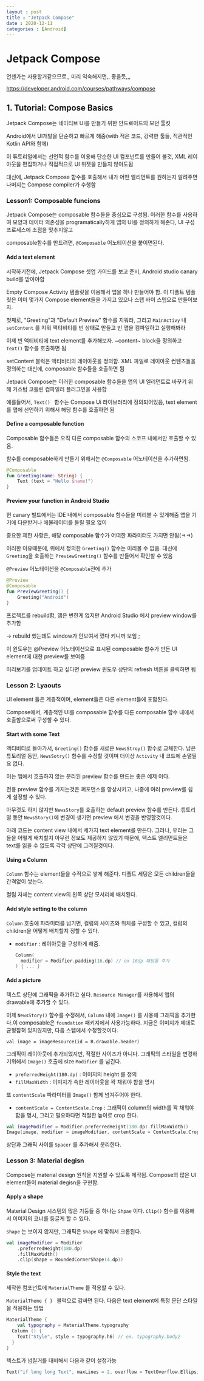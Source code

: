 ```yaml
---
layout : post
title : "Jetpack Compose"
date : 2020-12-11
categories : [Android]
---
```


# Jetpack Compose

언젠가는 사용할거같으므로,, 미리 익숙해지면,, 좋을듯,,,

https://developer.android.com/courses/pathways/compose


## 1. Tutorial: Compose Basics

Jetpack Compose는 네이티브 UI를 만들기 위한 안드로이드의 모던 툴킷

Android에서 UI개발을 단순하고 빠르게 해줌(with 적은 코드, 강력한 툴들, 직관적인 Kotlin API와 함께)

이 튜토리얼에서는 선언적 함수를 이용해 단순한 UI 컴포넌트를 만들어 볼것, XML 레이아웃을 편집하거나 직접적으로 UI 위젯을 만들지 않아도됨

대신에, Jetpack Compose 함수를 호출해서 내가 어떤 엘리먼트를 원하는지 알려주면 나머지는 Compose compiler가 수행함



### Lesson1: Composable funcions

Jetpack Compose는 composable 함수들을 중심으로 구성됨. 이러한 함수를 사용하여 모양과 데이터 의존성을 programatically하게 앱의 UI를 정의하게 해준다, UI 구성 프로세스에 초점을 맞추지않고

composable함수를 만드려면, `@Composable` 어노테이션을 붙이면된다.



#### Add a text element

시작하기전에, Jetpack Compose 셋업 가이드를 보고 준비, Android studio canary build를 받아야함

Empty Compose Activity 템플릿을 이용해서 앱을 하나 만들어야 함. 이 디폴트 템플릿은 이미 몇가지 Compose element들을 가지고 있으나 스텝 바이 스텝으로 만들어보자.

첫째로, "Greeting"과 "Default Preview" 함수를 지워라, 그리고 `MainActivy` 내 `setContent` 를 지워 액티비티를 빈 상태로 만들고 빈 앱을 컴파일하고 실행해봐라

이제 빈 액티비티에 text element를 추가해보자. ~content~ block을 정의하고  `Text()` 함수를 호출하면 됨

setContent 블럭은 액티비티의 레이아웃을 정의함. XML 파일로 레이아웃 컨텐츠들을 정의하는 대신에, composable 함수들을 호출하면 됨

Jetpack Compose는 이러한 composable 함수들을 앱의 UI 엘리먼트로 바꾸기 위해 커스텀 코틀린 컴파일러 플러그인을 사용함

예를들어서, `Text() ` 함수는 Compose Ui 라이브러리에 정의되어있음, text element를 앱에 선언하기 위해서 해당 함수를 호출하면 됨



#### Define a composable function

Composable 함수들은 오직 다른 composable 함수의 스코프 내에서만 호출할 수 있음.

함수를 composable하게 만들기 위해서는 `@Composable` 어노테이션을 추가하면됨.

``` kotlin
@Composable
fun Greeting(name: String) {
    Text (text = "Hello $name!")
}
```



#### Preview your function in Android Studio

현 canary 빌드에서는 IDE 내에서 composable 함수들을 미리볼 수 있게해줌 앱을 기기에 다운받거나 에뮬레이터를 돌릴 필요 없이

중요한 제한 사항은, 해당 composable 함수가 어떠한 파라미터도 가지면 안됨(ㅋㅋ)

이러한 이유때문에, 위에서 정의한 `Greeting()` 함수는 미리볼 수 없음. 대신에 `Greeting`을 호출하는  `PreviewGreeting()` 함수를 만들어서 확인할 수 있음

`@Preview` 어노테이션을 `@Composable`전에 추가

```kotlin
@Preview
@Composable
fun PreviewGreeting() {
    Greeting("Android")
}
```

프로젝트를 rebuild함, 앱은 변한게 없지만 Android Studio 에서 preview window를 추가함

 -> rebuild 했는데도 window가 안보여서 껐다 키니까 보임 ;

이 윈도우는 @Preview 어노테이션으로 표시된 composable 함수가 만든 UI element에 대한 preview를 보여줌

미리보기를 업데이트 하고 싶다면 preview 윈도우 상단의 refresh 버튼을 클릭하면 됨



### Lesson 2: Lyaouts

UI element 들은 계층적이며, element들은 다른 element들에 포함된다.

Compose에서, 계층적인 UI를 composable 함수를 다른 composable 함수 내에서 호출함으로써 구성할 수 있다.



#### Start with some Text

액티비티로 돌아가서, `Greeting()` 함수를 새로운 `NewsStroy()` 함수로 교체한다. 남은 튜토리얼 동안, `NewsSotry()` 함수를 수정할 것이며 더이상 `Activity` 내 코드에 손댈필요 없다.

이는 앱에서 호출하지 않는 분리된 preview 함수를 만드는 좋은 예제 이다.

전용 preview 함수를 가지는것은 퍼포먼스를 향상시키고, 나중에 여러 preview를 쉽게 설정할 수 있다.

아무것도 하지 않지만 `NewsStory`를 호출하는 default preview 함수를 만든다. 튜토리얼 동안 `NewsStory()`에 변경이 생기면 preview 에서 변경을 반영할것이다.

아래 코드는 content view 내에서 세가지 text element를 만든다. 그러나, 우리는 그들을 어떻게 배치할지 아무런 정보도 제공하지 않았기 때문에, 텍스트 엘리먼트들은 text를 읽을 수 없도록 각각 상단에 그려질것이다.



#### Using a Column

`Column` 함수는 element들을 수직으로 쌓게 해준다. 디폴트 세팅은 모든 children들을 간격없이 쌓는다.

컬럼 자체는 content view의 왼쪽 상단 모서리에 배치된다.



#### Add style setting to the column

`Column` 호출에 파라미터를 넘기면, 컬럼의 사이즈와 위치를 구성할 수 있고, 컬럼의 children을 어떻게 배치할지 정할 수 있다.

- `modifier` : 레이아웃을 구성하게 해줌.

  ```kotlin
  Column(
    modifier = Modifier.padding(16.dp) // ex 16dp 패딩을 추가
  ) { ... }
  ```



#### Add a picture

텍스트 상단에 그래픽을 추가하고 싶다. `Resource Manager`를 사용해서 앱의 drawable에 추가할 수 있다.

이제 `NewsStory()` 함수를 수정해서, `Column`  내에 `Image()` 를 사용해 그래픽을 추가한다.이 composable은 `foundation` 패키지에서 사용가능하다. 지금은 이미지가 제대로 균형잡혀 있지않지만, 다음 스텝에서 수정할것이다.

`val image = imageResource(id = R.drawable.header)`



그래픽이 레이아웃에 추가되었지만, 적절한 사이즈가 아니다. 그래픽의 스타일을 변경하기위해서 `Image()` 호출에 size `Modifier` 를 넘긴다.

- `preferredHeight(180.dp)` : 이미지의 height 를 정의
- `fillMaxWidth` : 이미지가 속한 레이아웃을 꽉 채워야 함을 명시

또 `contentScale` 파라미터를 `Image()` 함께 넘겨주어야 한다.

-  `contentScale = ContentScale.Crop` : 그래픽이 column의 width를 꽉 채워야함을 명시, 그리고 필요하다면 적절한 높이로 crop 한다.

```kotlin
val imageModifier = Modifier.preferredHeight(180.dp).fillMaxWidth()
Image(image, modifier = imageModifier, contentScale = ContentScale.Crop)
```

상단과 그래픽 사이를 `Spacer` 를 추가해서 분리한다.



### Lesson 3: Material degisn

Compose는 material design 원칙을 지원할 수 있도록 제작됨. Compose의 많은 UI element들이 material degisn을 구현함.



#### Apply a shape

Material Design 시스템의 많은 기둥들 중 하나는 `Shpae` 이다. `Clip()` 함수를 이용해서 이미지의 코너를 둥글게 할 수 있다.

`Shape` 는 보이지 않지만, 그래픽은 `Shape` 에 맞춰서 크롭된다.

```kotlin
val imageModifier = Modifier
	.preferredHeight(180.dp)
	.fillMaxWidth()
	.clip(shape = RoundedCornerShape(4.dp))
```



#### Style the text

제작한 컴포넌트에 `MaterialTheme` 를 적용할 수 있다.

`MaterialTheme { } ` 블럭으로 감싸면 된다. 다음은 text element에 특정 문단 스타일을 적용하는 방법

```kotlin
MaterialTheme {
	val typography = MaterialTheme.typography
  Column () {
    Text("Style", style = typography.h6) // ex. typography.body2
  }
}
```

텍스트가 넘칠거를 대비해서 다음과 같이 설정가능

```kotlin
Text("if long long Text", maxLines = 2, overflow = TextOverflow.Ellipsis)
```
